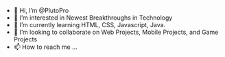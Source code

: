 - 👋 Hi, I’m @PlutoPro
- 👀 I’m interested in Newest Breakthroughs in Technology
- 🌱 I’m currently learning HTML, CSS, Javascript, Java.
- 💞️ I’m looking to collaborate on Web Projects, Mobile Projects, and Game Projects
- 📫 How to reach me ...

<!---
PlutoPro/PlutoPro is a ✨ special ✨ repository because its `README.md` (this file) appears on your GitHub profile.
You can click the Preview link to take a look at your changes.
--->
